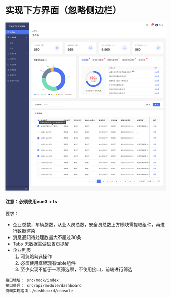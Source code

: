
# 实现下方界面（忽略侧边栏）

<img src="./src/assets/image/img.png" alt="Pear Admin Ant Version">


#### 注意：必须使用vue3 + ts 

要求：
- 企业总数，车辆总数，从业人员总数，安全员总数上方模块需提取组件，再进行数据渲染
- 消息通知待处理数最大不超过30条
- Tabs 无数据需做缺省页提醒
- 企业列表
    1. 可忽略勾选操作
    2. 必须使用框架现有table组件
    3. 至少实现不低于一项筛选项，不使用接口，前端进行筛选
```
接口地址： src/mock/index
接口处理： src/api/module/dashboard
页面实现路由：/dashboard/console
```
      
